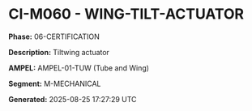 # CI-M060 - WING-TILT-ACTUATOR

**Phase:** 06-CERTIFICATION

**Description:** Tiltwing actuator

**AMPEL:** AMPEL-01-TUW (Tube and Wing)

**Segment:** M-MECHANICAL

**Generated:** 2025-08-25 17:27:29 UTC
